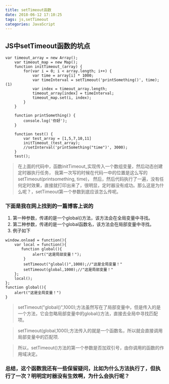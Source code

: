 ```yaml
---
title: setTimeout函数
date: 2018-06-12 17:10:25
tags: js,setTimeout
categories: JavaScript
---
```

## JS中setTimeout函数的坑点

```
var timeout_array = new Array();
	var timeout_map = new Map();
	function initTimeout_(array) {
		for(var i = 0; i < array.length; i++) {
			var time = array[i] * 1000;
			var timeInterval = setTimeout('printSomething()', time);    (1)
			var index = timeout_array.length;
			timeout_array[index] = timeInterval;
			timeout_map.set(i, index);
		}
	}

	function printSomething() {
		console.log('你好');
	}

	function test() {
		var test_array = [1,5,7,10,11]
		initTimeout_(test_array);
		//setInterval('printSomething("time")', 3000);
	}
	test();
```
> 在上面的代码中，函数initTimeout_实现传入一个数组变量，然后动态创建定时器执行任务，
我第一次写的时候在代码一中的位置是这么写的 setTimeout(printsomething, time)，
然后，然后代码执行了一遍，没有任何定时效果，直接就打印出来了，很明显，定时器没有成功。那么这是为什么呢？，setTimeout第一个参数到底应该怎么传呢。

### 下面是我在网上找到的一篇博客上说的
1. 第一种参数，传递的是一个global()方法，该方法会在全局变量中寻找。
2. 第二种参数，传递的是一个global函数名，该方法会在局部变量中寻找。
3. 例子如下
```
window.onload = function(){
    var local = function(){
       function global(){
            alert("这是局部变量！");
        }
        setTimeout("global()",1000);//"这是全局变量！"
        setTimeout(global,1000);//"这是局部变量！"
    };
    local();
};
function global(){
    alert("这是全局变量！")
}
```
>setTimeout("global()",1000);方法虽然写在了局部变量中，但是传入的是一个方法，它会忽略局部变量中的global()方法，直接去全局中寻找匹配项。

>setTimeout(global,1000);方法传入的就是一个函数名，所以就会直接调用局部变量中的匹配项.

>所以，setTimeout()方法的第一个参数是否加双引号，由你调用的函数的作用域决定。

### 总结，这个函数我还有一些保留疑问，比如为什么方法执行了，但执行了一次？明明定时器没有生效啊，为什么会执行呢？

